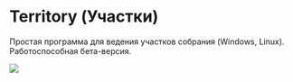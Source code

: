 # Territory (Участки)
Простая программа для ведения участков собрания (Windows, Linux). Работоспособная бета-версия.

![](https://lh3.googleusercontent.com/doROSBgjWjBl9QR3qSFInHET-6bf94fBqn5PqgINnz_FTD7kde6aU4IgJJltYo3FpORzx0Fb6-ywo_o=w1920-h1080-rw-no)
